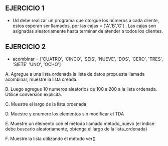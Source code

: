 ## EJERCICIO 1
- Ud debe realizar un programa que otorgue los números a cada cliente, estos esperan ser llamados, por las cajas = ['A','B','C'] . Las cajas son asignadas aleatoriamente hasta terminar de atender a todos los clientes.

## EJERCICIO 2
- acombinar = ['CUATRO', 'CINCO', 'SEIS', 'NUEVE', 'DOS', 'CERO', 'TRES', 'SIETE' 'UNO', 'OCHO']

A. Agregue a una lista ordenada la lista de datos propuesta llamada acombinar, muestre la lista creada.

B. Luego agregue 10 numeros aleatorios de 100 a 200 a la lista ordenada. Utilice conversión explícita.

C. Muestre el largo de la lista ordenada

D. Muestre y enumere los elementos sin modificar el TDA

E. Muestre un elemento con el método llamado metodo_nuevo (el índice debe buscarlo aleatoriamente, obtenga el largo de la lista_ordenada)

F. Muestre la lista utilizando el método ver()
